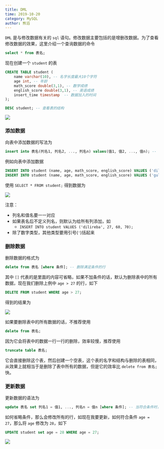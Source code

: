 ```yaml
---
title: DML
time: 2019-10-20
category: MySQL
author: 熊滔
---
```


`DML` 是与修改数据有关的 `sql` 语句。修改数据主要包括的是增删改数据。为了查看修改数据的效果，这里介绍一个查询数据的命令

```sql
select * from 表名;
```

现在创建一个 `student` 的表

```sql
CREATE TABLE student (
    name varchar(10), -- 名字长度最大10个字符
    age int, -- 年龄
    math_score double(3,1), -- 数学成绩
    english_score double(3,1), -- 英语成绩
    insert_time timestamp  -- 数据加入的时间
); 
```

```sql
DESC student; -- 查看表的结构
```

<img src="https://gitee.com/lastknightcoder/blogimage/raw/master/img/mysql02.png" />

### 添加数据

向表中添加数据的写法为

```sql
insert into 表名(列名1, 列名2, ..., 列名n) values(值1, 值2, ..., 值n); -- 列名和值要一一对应
```

例如向表中添加数据

```sql
INSERT INTO student (name, age, math_score, english_score) VALUES ('dilireba', 27, 60, 70);
INSERT INTO student (name, age, math_score, english_score) VALUES ('gulinazha', 28, 62, 68);
```

使用 `SELECT * FROM student;` 得到数据为

<img src="https://gitee.com/lastknightcoder/blogimage/raw/master/img/mysql03.png" />

注意：

- 列名和值名要一一对应
- 如果表名后不定义列名，则默认为给所有列添加，如
  - `INSERT INTO student VALUES ('dilireba', 27, 60, 70);`
- 除了数字类型，其他类型要用引号(`'`)括起来

### 删除数据

删除数据的格式为

```sql
delete from 表名 [where 条件]; -- 删除满足条件的行
```

其中 `[]` 代表的是里面的内容可省略，如果不加条件的话，默认为删除表中的所有数据，现在我们删除上例中 `age > 27` 的行，如下

```sql
DELETE FROM student WHERE age > 27;
```

得到的结果为

<img src="https://gitee.com/lastknightcoder/blogimage/raw/master/img/mysql04.png" />

如果要删除表中的所有数据的话，不推荐使用

```sql
delete from 表名;
```

因为它会将表中的数据一行一行的删除，效率较慢，推荐使用

```sql
truncate table 表名;
```

它会直接删除这个表，然后创建一个空表，这个表的名字和结构与删除的表相同，从效果上就相当于是删除了表中所有的数据，但是它的效率比 `delete from 表名;` 快。

### 更新数据

更新数据的语法为

```sql
update 表名 set 列名1 = 值1, ..., 列名n = 值n [where 条件]; -- 当符合条件时，更新值
```

如何省略条件，那么会修改所有的行，如现在我要更新，如何符合条件 `age = 27`，那么将 `age` 修改为 `28`，如下

```sql
UPDATE student set age = 28 WHERE age = 27;
```

<img src="https://gitee.com/lastknightcoder/blogimage/raw/master/img/mysql05.png" />